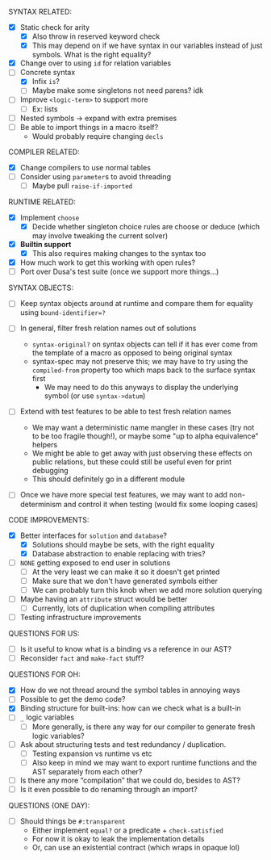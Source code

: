 SYNTAX RELATED:
- [x] Static check for arity
  - [x] Also throw in reserved keyword check
  - [x] This may depend on if we have syntax in our variables
        instead of just symbols. What is the right equality?
- [x] Change over to using `id` for relation variables
- [ ] Concrete syntax
  - [x] Infix `is`?
  - [ ] Maybe make some singletons not need parens? idk
- [ ] Improve `<logic-term>` to support more
  - [ ] Ex: lists
- [ ] Nested symbols -> expand with extra premises
- [ ] Be able to import things in a macro itself?
  - Would probably require changing `decls`

COMPILER RELATED:
- [x] Change compilers to use normal tables
- [ ] Consider using `parameter`s to avoid threading
  - [ ] Maybe pull `raise-if-imported`

RUNTIME RELATED:
- [x] Implement `choose`
  - [x] Decide whether singleton choice rules are choose or deduce
        (which may involve tweaking the current solver)
- [x] **Builtin support**
  - [x] This also requires making changes to the syntax too
- [x] How much work to get this working with open rules?
- [ ] Port over Dusa's test suite (once we support more things...)

SYNTAX OBJECTS:
- [ ] Keep syntax objects around at runtime and compare them for equality using
  `bound-identifier=?`
- [ ] In general, filter fresh relation names out of solutions
  - `syntax-original?` on syntax objects can tell if it has ever come from the
    template of a macro as opposed to being original syntax
  - syntax-spec may not preserve this; we may have to try using the
    `compiled-from` property too which maps back to the surface syntax first
    - We may need to do this anyways to display the underlying symbol (or use
      `syntax->datum`)
- [ ] Extend with test features to be able to test fresh relation names
  - We may want a deterministic name mangler in these cases (try not to be too
    fragile though!), or maybe some "up to alpha equivalence" helpers
  - We might be able to get away with just observing these effects on public
    relations, but these could still be useful even for print debugging
  - This should definitely go in a different module

- [ ] Once we have more special test features, we may want to add
  non-determinism and control it when testing (would fix some looping cases)

CODE IMPROVEMENTS:
- [x] Better interfaces for `solution` and `database`?
  - [x] Solutions should maybe be sets, with the right equality
  - [x] Database abstraction to enable replacing with tries?
- [ ] `NONE` getting exposed to end user in solutions
  - [ ] At the very least we can make it so it doesn't get printed
  - [ ] Make sure that we don't have generated symbols either
  - [ ] We can probably turn this knob when we add more solution querying
- [ ] Maybe having an `attribute` struct would be better
  - [ ] Currently, lots of duplication when compiling attributes
- [ ] Testing infrastructure improvements

QUESTIONS FOR US:
- [ ] Is it useful to know what is a binding vs a reference in our AST?
- [ ] Reconsider `fact` and `make-fact` stuff?

QUESTIONS FOR OH:
- [x] How do we not thread around the symbol tables in annoying ways
- [ ] Possible to get the demo code?
- [x] Binding structure for built-ins: how can we check what is a built-in
- [ ] `_` logic variables
  - [ ] More generally, is there any way for our compiler to generate
        fresh logic variables?
- [ ] Ask about structuring tests and test redundancy / duplication.
  - [ ] Testing expansion vs runtime vs etc
  - [ ] Also keep in mind we may want to export runtime functions
        and the AST separately from each other?
- [ ] Is there any more “compilation” that we could do, besides to AST?
- [ ] Is it even possible to do renaming through an import?

QUESTIONS (ONE DAY):
- [ ] Should things be `#:transparent`
  - Either implement `equal?` or a predicate + `check-satisfied`
  - For now it is okay to leak the implementation details
  - Or, can use an existential contract (which wraps in opaque lol)
